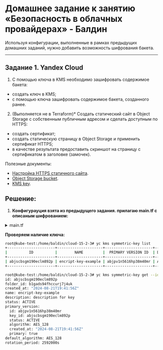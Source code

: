 # Домашнее задание к занятию «Безопасность в облачных провайдерах» - Балдин

Используя конфигурации, выполненные в рамках предыдущих домашних заданий, нужно добавить возможность шифрования бакета.

---
## Задание 1. Yandex Cloud   

1. С помощью ключа в KMS необходимо зашифровать содержимое бакета:

 - создать ключ в KMS;
 - с помощью ключа зашифровать содержимое бакета, созданного ранее.
2. (Выполняется не в Terraform)* Создать статический сайт в Object Storage c собственным публичным адресом и сделать доступным по HTTPS:

 - создать сертификат;
 - создать статическую страницу в Object Storage и применить сертификат HTTPS;
 - в качестве результата предоставить скриншот на страницу с сертификатом в заголовке (замочек).

Полезные документы:

- [Настройка HTTPS статичного сайта](https://cloud.yandex.ru/docs/storage/operations/hosting/certificate).
- [Object Storage bucket](https://registry.terraform.io/providers/yandex-cloud/yandex/latest/docs/resources/storage_bucket).
- [KMS key](https://registry.terraform.io/providers/yandex-cloud/yandex/latest/docs/resources/kms_symmetric_key).

## Решение:

1. **Конфигурауция взята из предыдущего задания. прилагаю main.tf с описаным шифрованием:**

<details>
<summary>main.tf</summary>

```hcl
terraform {
  required_providers {
    yandex = {
      source = "yandex-cloud/yandex"
    }
  }
  required_version = ">=0.13"
}

provider "yandex" {
  service_account_key_file = var.service_account_key_file
  cloud_id                 = var.cloud_id
  folder_id                = var.folder_id
  zone                     = var.default_zone
}


resource "yandex_iam_service_account" "sa" {
  name = var.sa_name
}

resource "yandex_resourcemanager_folder_iam_member" "sa-editor" {
  folder_id = var.folder_id
  role      = "storage.editor"
  member    = "serviceAccount:${yandex_iam_service_account.sa.id}"
}

resource "yandex_resourcemanager_folder_iam_member" "editor" {
  folder_id = var.folder_id
  role      = "editor"
  member    = "serviceAccount:${yandex_iam_service_account.sa.id}"
}

resource "yandex_resourcemanager_folder_iam_member" "encript-editor" {
  folder_id = var.folder_id
  role      = "editor"
  member    = "serviceAccount:${yandex_iam_service_account.sa.id}"
}

resource "yandex_kms_symmetric_key" "encript-key" {
  name              = "encript-key-example"
  description       = "description for key"
  default_algorithm = "AES_128"
  rotation_period   = "720h"
}

resource "yandex_iam_service_account_static_access_key" "sa-static-key" {
  service_account_id = yandex_iam_service_account.sa.id
  description        = "static access key for object storage"
}

resource "yandex_storage_bucket" "baldin" {
  depends_on = [yandex_kms_symmetric_key.encript-key]
  access_key = yandex_iam_service_account_static_access_key.sa-static-key.access_key
  secret_key = yandex_iam_service_account_static_access_key.sa-static-key.secret_key
  bucket     = var.bucket.name
  max_size   = var.bucket.max_size
  default_storage_class = var.bucket.storage_class
  anonymous_access_flags {
    read = true
    list = false
}
  server_side_encryption_configuration {
    rule {
      apply_server_side_encryption_by_default {
        kms_master_key_id = yandex_kms_symmetric_key.encript-key.id
        sse_algorithm     = "aws:kms"
      }
    }
  }
}

resource "yandex_storage_object" "data" {
  depends_on = [yandex_storage_bucket.baldin]
  access_key = yandex_iam_service_account_static_access_key.sa-static-key.access_key
  secret_key = yandex_iam_service_account_static_access_key.sa-static-key.secret_key
  bucket     = var.bucket.name
  key        = var.bucket.key
  source     = var.bucket.file
}

data "template_file" "cloudinit" {
  template = file("./cloud-init.yml")
  vars = {
    username       = var.username
    ssh_public_key = file(var.ssh_public_key)
    packages       = jsonencode(var.packages)
  }
}

resource "yandex_compute_image" "lamp" {
  source_family = "lamp"
}

resource "yandex_vpc_network" "lamp_net" {
  name = var.vpc_name
}
resource "yandex_vpc_security_group" "lamp-sg" {
  name       = "lamp-sg"
  network_id = yandex_vpc_network.lamp_net.id

  egress {
    protocol       = "ANY"
    description    = "any"
    v4_cidr_blocks = ["0.0.0.0/0"]
  }

  ingress {
    protocol       = "TCP"
    description    = "ssh"
    v4_cidr_blocks = ["0.0.0.0/0"]
    port           = 22
  }
  ingress {
    protocol       = "TCP"
    description    = "ext-http"
    v4_cidr_blocks = ["0.0.0.0/0"]
    port           = 80
  }

  ingress {
    protocol       = "TCP"
    description    = "ext-https"
    v4_cidr_blocks = ["0.0.0.0/0"]
    port           = 443
  }
}

resource "yandex_vpc_subnet" "public" {
  name           = var.subnet_public
  zone           = var.default_zone
  network_id     = yandex_vpc_network.lamp_net.id
  v4_cidr_blocks = var.default_cidr

}

resource "yandex_compute_instance_group" "lamp-ig" {
  depends_on = [yandex_iam_service_account_static_access_key.sa-static-key]
  name                = "lamp-ig"
  folder_id           = var.folder_id
  service_account_id  = "${yandex_iam_service_account.sa.id}"
  deletion_protection = false
  instance_template {
    platform_id = var.vm_resources.platform_id
    resources {
      core_fraction = var.vm_resources.core_fraction
      cores         = var.vm_resources.cores
      memory        = var.vm_resources.memory
    }

    boot_disk {
      mode = var.vm_resources.boot_disk_mode
      initialize_params {
        image_id = yandex_compute_image.lamp.id
      }
    }
    scheduling_policy {
      preemptible = true
    }
    network_interface {
      subnet_ids          = [yandex_vpc_subnet.public.id]
      security_group_ids = [yandex_vpc_security_group.lamp-sg.id]
      nat                = false

    }

    metadata = {
      user-data = data.template_file.cloudinit.rendered
    }
  }
  scale_policy {
    fixed_scale {
      size = 3
    }
  }
  allocation_policy {
    zones = [var.default_zone]
  }

  deploy_policy {
    max_unavailable = 1
    max_expansion   = 0
  }

  load_balancer {
    target_group_name        = "lamp-group"
    target_group_description = "load balancer target group"
  }
}

resource "yandex_lb_network_load_balancer" "lamp-lb" {
  name = "lamp-lb"

  listener {
    name = "lamp-lb-listener"
    port = 80
    external_address_spec {
      ip_version = "ipv4"
    }
  }

  attached_target_group {
    target_group_id = yandex_compute_instance_group.lamp-ig.load_balancer.0.target_group_id

    healthcheck {
      name = "http"
      http_options {
        port = 80
        path = "/index.html"
      }
    }
  }
}
```

</details>

**Проверяем наличие ключа:**

```bash
root@kube-test:/home/baldin/cloud-15-2-3# yc kms symmetric-key list
+----------------------+---------------------+----------------------+-------------------+---------------------+--------+
|          ID          |        NAME         |  PRIMARY VERSION ID  | DEFAULT ALGORITHM |     CREATED AT      | STATUS |
+----------------------+---------------------+----------------------+-------------------+---------------------+--------+
| abjscbsgm190eclm892p | encript-key-example | abjpv1n5616hp38m40mr | AES_128           | 2024-08-21 19:41:56 | ACTIVE |
+----------------------+---------------------+----------------------+-------------------+---------------------+--------+

root@kube-test:/home/baldin/cloud-15-2-3# yc kms symmetric-key get --id abjscbsgm190eclm892p
id: abjscbsgm190eclm892p
folder_id: b1gads94fhccurj7j4uk
created_at: "2024-08-21T19:41:56Z"
name: encript-key-example
description: description for key
status: ACTIVE
primary_version:
  id: abjpv1n5616hp38m40mr
  key_id: abjscbsgm190eclm892p
  status: ACTIVE
  algorithm: AES_128
  created_at: "2024-08-21T19:41:56Z"
  primary: true
default_algorithm: AES_128
rotation_period: 2592000s
```
